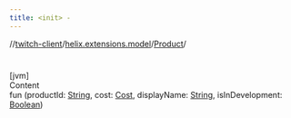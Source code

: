 ```yaml
---
title: <init> -
---
```

//[twitch-client](../../index.md)/[helix.extensions.model](../index.md)/[Product](index.md)/[<init>](-init-.md)



# <init>  
[jvm]  
Content  
fun [<init>](-init-.md)(productId: [String](https://kotlinlang.org/api/latest/jvm/stdlib/kotlin/-string/index.html), cost: [Cost](../-cost/index.md), displayName: [String](https://kotlinlang.org/api/latest/jvm/stdlib/kotlin/-string/index.html), isInDevelopment: [Boolean](https://kotlinlang.org/api/latest/jvm/stdlib/kotlin/-boolean/index.html))  



